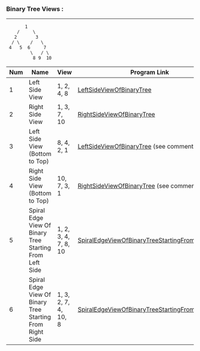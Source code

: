 

### Binary Tree Views :

-----------------------

           1
        /     \
       2       3
      / \    /   \
     4   5  6     7
             \   / \
              8 9  10



| Num | Name                                                     | View                 | Program Link                                                                                                                                    |
|-----|----------------------------------------------------------|----------------------|-------------------------------------------------------------------------------------------------------------------------------------------------|
| 1   | Left Side View                                           | 1, 2, 4, 8           | [LeftSideViewOfBinaryTree](../src/in/sachinshinde/binarytree/views/LeftSideViewOfBinaryTree.java)                                               |
| 2   | Right Side View                                          | 1, 3, 7, 10          | [RightSideViewOfBinaryTree](../src/in/sachinshinde/binarytree/views/RightSideViewOfBinaryTree.java)                                             |
| 3   | Left Side View (Bottom to Top)                           | 8, 4, 2, 1           | [LeftSideViewOfBinaryTree](../src/in/sachinshinde/binarytree/views/LeftSideViewOfBinaryTree.java) (see comments)                                |
| 4   | Right Side View (Bottom to Top)                          | 10, 7, 3, 1          | [RightSideViewOfBinaryTree](../src/in/sachinshinde/binarytree/views/RightSideViewOfBinaryTree.java) (see comments)                              |
| 5   | Spiral Edge View Of Binary Tree Starting From Left Side  | 1, 2, 3, 4, 7, 8, 10 | [SpiralEdgeViewOfBinaryTreeStartingFromLeftSide](../src/in/sachinshinde/binarytree/views/SpiralEdgeViewOfBinaryTreeStartingFromLeftSide.java)   |
| 6   | Spiral Edge View Of Binary Tree Starting From Right Side | 1, 3, 2, 7, 4, 10, 8 | [SpiralEdgeViewOfBinaryTreeStartingFromRightSide](../src/in/sachinshinde/binarytree/views/SpiralEdgeViewOfBinaryTreeStartingFromRightSide.java) |